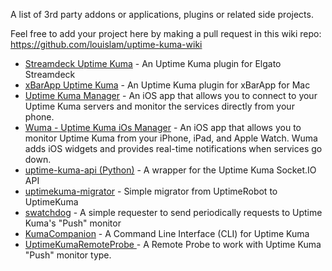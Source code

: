 A list of 3rd party addons or applications, plugins or related side projects.

Feel free to add your project here by making a pull request in this wiki repo: https://github.com/louislam/uptime-kuma-wiki

- [Streamdeck Uptime Kuma](https://github.com/MarlBurroW/Streamdeck-Uptime-Kuma) - An Uptime Kuma plugin for Elgato Streamdeck
- [xBarApp Uptime Kuma](https://github.com/mariogarridopt/xBar-Uptime-Kuma) - An Uptime Kuma plugin for xBarApp for Mac
- [Uptime Kuma Manager](https://apps.apple.com/us/app/uptime-kuma-manager/id6446004887) - An iOS app that allows you to connect to your Uptime Kuma servers and monitor the services directly from your phone.
- [Wuma - Uptime Kuma iOs Manager](https://apps.apple.com/app/wuma-uptime-kuma-manager/id1662404144) - An iOS app that allows you to monitor Uptime Kuma from your iPhone, iPad, and Apple Watch. Wuma adds iOS widgets and provides real-time notifications when services go down.
- [uptime-kuma-api (Python)](https://github.com/lucasheld/uptime-kuma-api) - A wrapper for the Uptime Kuma Socket.IO API
- [uptimekuma-migrator](https://github.com/Peppershade/uptimekuma-migrator) - Simple migrator from UptimeRobot to UptimeKuma 
- [swatchdog](https://github.com/imsingee/swatchdog) - A simple requester to send periodically requests to Uptime Kuma's "Push" monitor
- [KumaCompanion](https://github.com/Zerka30/KumaCompanion) - A Command Line Interface (CLI) for Uptime Kuma
- [UptimeKumaRemoteProbe ](https://github.com/zimbres/UptimeKumaRemoteProbe) - A Remote Probe to work with Uptime Kuma "Push" monitor type. 
